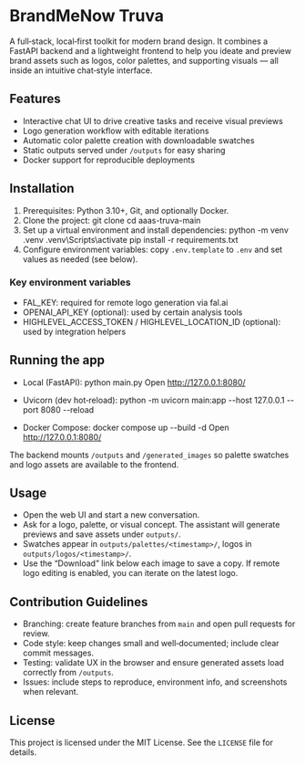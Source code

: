 # BrandMeNow Truva

A full‑stack, local‑first toolkit for modern brand design. It combines a FastAPI backend and a lightweight frontend to help you ideate and preview brand assets such as logos, color palettes, and supporting visuals — all inside an intuitive chat‑style interface.

## Features
- Interactive chat UI to drive creative tasks and receive visual previews
- Logo generation workflow with editable iterations
- Automatic color palette creation with downloadable swatches
- Static outputs served under `/outputs` for easy sharing
- Docker support for reproducible deployments

## Installation
1. Prerequisites: Python 3.10+, Git, and optionally Docker.
2. Clone the project:
   git clone <your-repo-url>
   cd aaas-truva-main
3. Set up a virtual environment and install dependencies:
   python -m venv .venv
   .venv\\Scripts\\activate
   pip install -r requirements.txt
4. Configure environment variables: copy `.env.template` to `.env` and set values as needed (see below).

### Key environment variables
- FAL_KEY: required for remote logo generation via fal.ai
- OPENAI_API_KEY (optional): used by certain analysis tools
- HIGHLEVEL_ACCESS_TOKEN / HIGHLEVEL_LOCATION_ID (optional): used by integration helpers

## Running the app
- Local (FastAPI):
  python main.py
  Open http://127.0.0.1:8080/

- Uvicorn (dev hot‑reload):
  python -m uvicorn main:app --host 127.0.0.1 --port 8080 --reload

- Docker Compose:
  docker compose up --build -d
  Open http://127.0.0.1:8080/

The backend mounts `/outputs` and `/generated_images` so palette swatches and logo assets are available to the frontend.

## Usage
- Open the web UI and start a new conversation.
- Ask for a logo, palette, or visual concept. The assistant will generate previews and save assets under `outputs/`.
- Swatches appear in `outputs/palettes/<timestamp>/`, logos in `outputs/logos/<timestamp>/`.
- Use the “Download” link below each image to save a copy. If remote logo editing is enabled, you can iterate on the latest logo.

## Contribution Guidelines
- Branching: create feature branches from `main` and open pull requests for review.
- Code style: keep changes small and well‑documented; include clear commit messages.
- Testing: validate UX in the browser and ensure generated assets load correctly from `/outputs`.
- Issues: include steps to reproduce, environment info, and screenshots when relevant.

## License
This project is licensed under the MIT License. See the `LICENSE` file for details.

